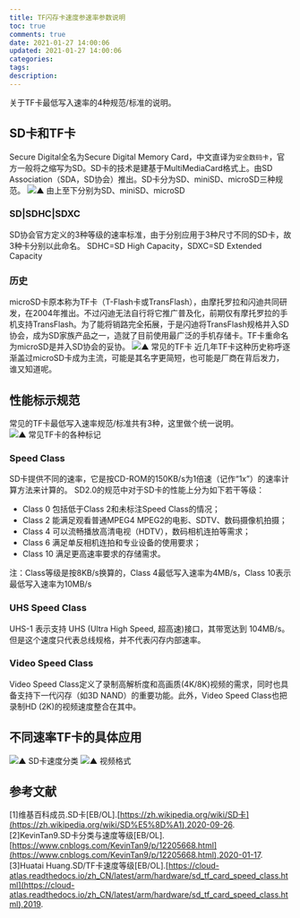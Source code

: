 ```yaml
---
title: TF闪存卡速度参速率参数说明
toc: true
comments: true
date: 2021-01-27 14:00:06
updated: 2021-01-27 14:00:06
categories:
tags:
description:
---
```


关于TF卡最低写入速率的4种规范/标准的说明。

<!-- more -->

## SD卡和TF卡
Secure Digital全名为Secure Digital Memory Card，中文直译为`安全数码卡`，官方一般将之缩写为SD。SD卡的技术是建基于MultiMediaCard格式上。由SD Association（SDA，SD协会）推出。SD卡分为SD、miniSD、microSD三种规范。
![▲ 由上至下分别为SD、miniSD、microSD](sd_cards.png)

### SD|SDHC|SDXC
SD协会官方定义的3种等级的速率标准，由于分别应用于3种尺寸不同的SD卡，故3种卡分别以此命名。
SDHC=SD High Capacity，SDXC=SD Extended Capacity

### 历史
microSD卡原本称为TF卡（T-Flash卡或TransFlash），由摩托罗拉和闪迪共同研发，在2004年推出。不过闪迪无法自行将它推广普及化，前期仅有摩托罗拉的手机支持TransFlash。为了能将销路完全拓展，于是闪迪将TransFlash规格并入SD协会，成为SD家族产品之一，造就了目前使用最广泛的手机存储卡。TF卡重命名为microSD是并入SD协会的妥协。
![▲ 常见的TF卡](tf_card.png)
近几年TF卡这种历史称呼逐渐盖过microSD卡成为主流，可能是其名字更简短，也可能是厂商在背后发力，谁又知道呢。

## 性能标示规范
常见的TF卡最低写入速率规范/标准共有3种，这里做个统一说明。
![▲ 常见TF卡的各种标记](card_host_marks.jpg)

### Speed Class
SD卡提供不同的速率，它是按CD-ROM的150KB/s为1倍速（记作“1x”）的速率计算方法来计算的。
SD2.0的规范中对于SD卡的性能上分为如下若干等级：
* Class 0
包括低于Class 2和未标注Speed Class的情况；
* Class 2
能满足观看普通MPEG4 MPEG2的电影、SDTV、数码摄像机拍摄；
* Class 4
可以流畅播放高清电视（HDTV），数码相机连拍等需求；
* Class 6
满足单反相机连拍和专业设备的使用要求；
* Class 10
满足更高速率要求的存储需求。

注：Class等级是按8KB/s换算的，Class 4最低写入速率为4MB/s，Class 10表示最低写入速率为10MB/s

### UHS Speed Class
UHS-1 表示支持 UHS (Ultra High Speed, 超高速)接口，其带宽达到 104MB/s。但是这个速度只代表总线规格，并不代表闪存内部速率。

### Video Speed Class
Video Speed Class定义了录制高解析度和高画质(4K/8K)视频的需求，同时也具备支持下一代闪存（如3D NAND）的重要功能。此外，Video Speed Class也把录制HD (2K)的视频速度整合在其中。

## 不同速率TF卡的具体应用
![▲ SD卡速度分类](video_speed_class_01.jpg)
![▲ 视频格式](video_speed_class_02.jpg)

## 参考文献
[1]维基百科成员.SD卡[EB/OL].[https://zh.wikipedia.org/wiki/SD卡](https://zh.wikipedia.org/wiki/SD%E5%8D%A1),2020-09-26.
[2]KevinTan9.SD卡分类与速度等级[EB/OL].[https://www.cnblogs.com/KevinTan9/p/12205668.html](https://www.cnblogs.com/KevinTan9/p/12205668.html),2020-01-17.
[3]Huatai Huang.SD/TF卡速度等级[EB/OL].[https://cloud-atlas.readthedocs.io/zh_CN/latest/arm/hardware/sd_tf_card_speed_class.html](https://cloud-atlas.readthedocs.io/zh_CN/latest/arm/hardware/sd_tf_card_speed_class.html),2019.
